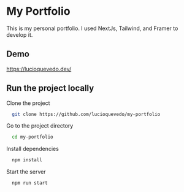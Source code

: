 # My Portfolio

This is my personal portfolio. I used NextJs, Tailwind, and Framer to develop it.

## Demo

<https://lucioquevedo.dev/>

## Run the project locally

Clone the project

```bash
  git clone https://github.com/lucioquevedo/my-portfolio
```

Go to the project directory

```bash
  cd my-portfolio
```

Install dependencies

```bash
  npm install
```

Start the server

```bash
  npm run start
```
